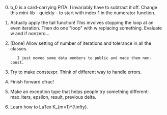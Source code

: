 0. b_0 is a card-carrying PITA. I invariably have to subtract it off.
   Change this mini-lib - quickly - to start with index 1 in the
   numerator function.

1. Actually apply the tail function!
   This involves stopping the loop at an even iteration.
   Then do one "loop" with w replacing something.
   Evaluate w and if nonzero...

2. [Done] Allow setting of number of iterations and tolerance in
          all the classes.

          I just moved some data members to public and made them non-const.

3. Try to make constexpr.  Think of different way to handle errors.

4. Finish forward cfrac!

5. Make an exception type that helps people try something different:
   max_iters, epsilon, result, previous delta.

6. Learn how to LaTex K_{m=1}^{\infty}.
